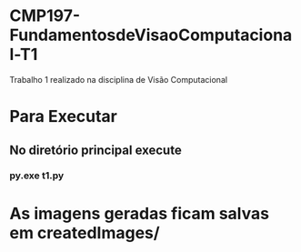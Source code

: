 # CMP197-FundamentosdeVisaoComputacional-T1
Trabalho 1 realizado na disciplina de Visão Computacional

# Para Executar
## No diretório principal execute
### py.exe t1.py
# As imagens geradas ficam salvas em createdImages/